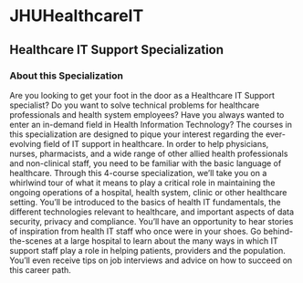 # JHUHealthcareIT
## Healthcare IT Support Specialization

### About this Specialization


Are you looking to get your foot in the door as a Healthcare IT Support specialist? Do you want to solve technical problems for healthcare professionals and health system employees? Have you always wanted to enter an in-demand field in Health Information Technology? The courses in this specialization are designed to pique your interest regarding the ever-evolving field of IT support in healthcare. In order to help physicians, nurses, pharmacists, and a wide range of other allied health professionals and non-clinical staff, you need to be familiar with the basic language of healthcare. Through this 4-course specialization, we’ll take you on a whirlwind tour of what it means to play a critical role in maintaining the ongoing operations of a hospital, health system, clinic or other healthcare setting. You’ll be introduced to the basics of health IT fundamentals, the different technologies relevant to healthcare, and important aspects of data security, privacy and compliance. You’ll have an opportunity to hear stories of inspiration from health IT staff who once were in your shoes. Go behind-the-scenes at a large hospital to learn about the many ways in which IT support staff play a role in helping patients, providers and the population. You’ll even receive tips on job interviews and advice on how to succeed on this career path. 
